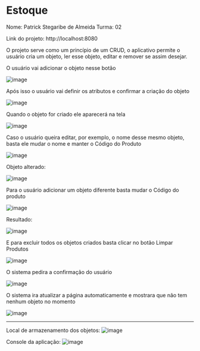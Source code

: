 # Estoque

Nome: Patrick Stegaribe de Almeida
Turma: 02

Link do projeto: http://localhost:8080

O projeto serve como um princípio de um CRUD, o aplicativo permite o usuário cria um objeto, ler esse objeto, editar e remover se assim desejar.

O usuário vai adicionar o objeto nesse botão

![image](https://github.com/Zanecruise/Estoque/assets/48337395/7a497100-258b-433b-b433-1d2cc38d7ce8)

Após isso o usuário vai definir os atributos e confirmar a criação do objeto

![image](https://github.com/Zanecruise/Estoque/assets/48337395/eb995f4c-9b11-4ef5-85a4-999e7b6e51b1)

Quando o objeto for criado ele aparecerá na tela

![image](https://github.com/Zanecruise/Estoque/assets/48337395/7c4a8a6a-3200-4866-9d58-26dd73b09322)

Caso o usuário queira editar, por exemplo, o nome desse mesmo objeto, basta ele mudar o nome e manter o Código do Produto

![image](https://github.com/Zanecruise/Estoque/assets/48337395/ce67bc8b-5f19-4993-86dc-bef9ddd5f20b)

Objeto alterado:

![image](https://github.com/Zanecruise/Estoque/assets/48337395/1daf7f78-ba94-45ec-91ad-ef60d11fcde5)

Para o usuário adicionar um objeto diferente basta mudar o Código do produto

![image](https://github.com/Zanecruise/Estoque/assets/48337395/f17a8349-a67d-4f42-a9e4-a55a765f8e63)

Resultado:

![image](https://github.com/Zanecruise/Estoque/assets/48337395/bfc827af-19e5-437b-9780-e1ff50b8959a)

E para excluir todos os objetos criados basta clicar no botão Limpar Produtos

![image](https://github.com/Zanecruise/Estoque/assets/48337395/a65136b6-df56-4fb7-9216-8d6a7d8dfb71)

O sistema pedira a confirmação do usuário

![image](https://github.com/Zanecruise/Estoque/assets/48337395/706c47c2-2368-4f8e-bf74-02c20783a6d5)

O sistema ira atualizar a página automaticamente e mostrara que não tem nenhum objeto no momento

![image](https://github.com/Zanecruise/Estoque/assets/48337395/d37826fc-628d-4313-8ad6-d120761a5689)

------------------------------------------------------------------

Local de armazenamento dos objetos:
![image](https://github.com/Zanecruise/Estoque/assets/48337395/555c23b9-b3dd-4417-a57f-c9f024bc4973)

Console da aplicação:
![image](https://github.com/Zanecruise/Estoque/assets/48337395/0e7223b5-2fe8-4c6d-a867-8a3747c34d85)








